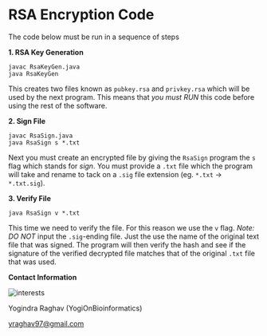 # RSA Encryption Code  

The code below must be run in a sequence of steps 

**1. RSA Key Generation**

    javac RsaKeyGen.java 
    java RsaKeyGen

This creates two files known as `pubkey.rsa` and `privkey.rsa` which will be used by the next program. This means that *you must RUN* this code before using the rest of the software. 

**2. Sign File**

    javac RsaSign.java
    java RsaSign s *.txt

Next you must create an encrypted file by giving the `RsaSign` program the `s` flag which stands for *sign*. You must provide a `.txt` file which the program will take and rename to tack on a `.sig` file extension (eg. `*.txt` -> `*.txt.sig`). 

**3. Verify File** 

    java RsaSign v *.txt

This time we need to verify the file. For this reason we use the `v` flag. *Note: DO NOT* input the `.sig`-ending file. Just the use the name of the original text file that was signed. The program will then verify the hash and see if the signature of the verified decrypted file matches that of the original `.txt` file that was used. 

**Contact Information** 

![interests](https://avatars1.githubusercontent.com/u/38919947?s=400&u=49ab1365a14fac78a91e425efd583f7a2bcb3e25&v=4)

Yogindra Raghav (YogiOnBioinformatics) 

yraghav97@gmail.com